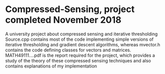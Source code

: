 # Compressed-Sensing, project completed November 2018
A university project about compressed sensing and iterative thresholding
Source.cpp contains most of the code implementing simple versions of iterative thresholding and gradient descent algorithms, 
whereas mvector.h contains the code defining classes for vectors and matrices. MATH49111....pdf is the report required for the project, 
which provides a study of the theory of these compressed sensing techniques and also contains explanations of my implementation
